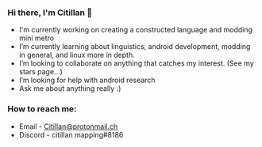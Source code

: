 ### Hi there, I'm Citillan 👋

- I'm currently working on creating a constructed language and modding mini metro
- I’m currently learning about linguistics, android development, modding in general, and linux more in depth.
- I’m looking to collaborate on anything that catches my interest. (See my stars page...)
- I’m looking for help with android research
- Ask me about anything really :)

### How to reach me:
* Email - Citillan@protonmail.ch
* Discord - citillan mapping#8186
